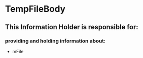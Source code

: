 # TempFileBody
## This Information Holder is responsible for:
### providing and holding information about: 
* mFile
